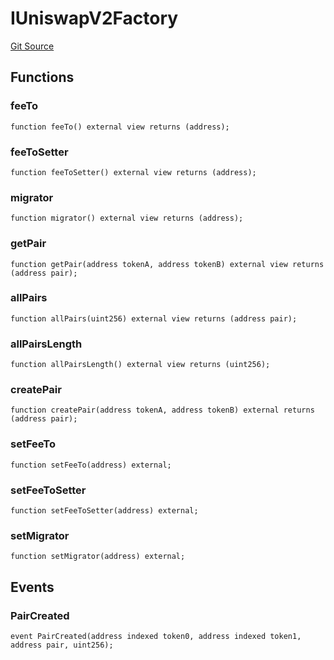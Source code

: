 # IUniswapV2Factory
[Git Source](https://github.com/KlimaDAO/klimadao-solidity/blob/36109e4551048e978d232da5905a9cf6eaf3e3e2/src/integrations/sushixklima/SushiRouterV02.sol)


## Functions
### feeTo


```solidity
function feeTo() external view returns (address);
```

### feeToSetter


```solidity
function feeToSetter() external view returns (address);
```

### migrator


```solidity
function migrator() external view returns (address);
```

### getPair


```solidity
function getPair(address tokenA, address tokenB) external view returns (address pair);
```

### allPairs


```solidity
function allPairs(uint256) external view returns (address pair);
```

### allPairsLength


```solidity
function allPairsLength() external view returns (uint256);
```

### createPair


```solidity
function createPair(address tokenA, address tokenB) external returns (address pair);
```

### setFeeTo


```solidity
function setFeeTo(address) external;
```

### setFeeToSetter


```solidity
function setFeeToSetter(address) external;
```

### setMigrator


```solidity
function setMigrator(address) external;
```

## Events
### PairCreated

```solidity
event PairCreated(address indexed token0, address indexed token1, address pair, uint256);
```

